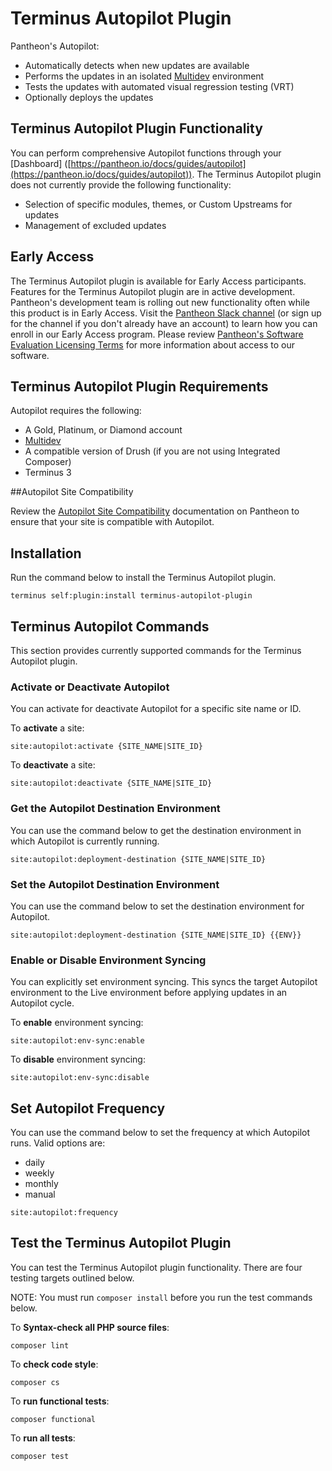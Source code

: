 # Terminus Autopilot Plugin

Pantheon's Autopilot:

- Automatically detects when new updates are available
- Performs the updates in an isolated [Multidev](https://pantheon.io/docs/guides/multidev) environment
- Tests the updates with automated visual regression testing (VRT)
- Optionally deploys the updates

## Terminus Autopilot Plugin Functionality

You can perform comprehensive Autopilot functions through your [Dashboard] ([https://pantheon.io/docs/guides/autopilot](https://pantheon.io/docs/guides/autopilot)). The Terminus Autopilot plugin does not currently provide the following functionality:

- Selection of specific modules, themes, or Custom Upstreams for updates
- Management of excluded updates

## Early Access

The Terminus Autopilot plugin is available for Early Access participants. Features for the Terminus Autopilot plugin are in active development. Pantheon's development team is rolling out new functionality often while this product is in Early Access. Visit the [Pantheon Slack channel](https://slackin.pantheon.io/) (or sign up for the channel if you don't already have an account) to learn how you can enroll in our Early Access program. Please review [Pantheon's Software Evaluation Licensing Terms](https://legal.pantheon.io/#contract-hkqlbwpxo) for more information about access to our software.

## Terminus Autopilot Plugin Requirements

Autopilot requires the following:

- A Gold, Platinum, or Diamond account
- [Multidev](https://pantheon.io/docs/guides/multidev)
- A compatible version of Drush (if you are not using Integrated Composer)
- Terminus 3

##Autopilot Site Compatibility

Review the [Autopilot Site Compatibility]([https://pantheon.io/docs/guides/autopilot#autopilot-site-compatibility](https://pantheon.io/docs/guides/autopilot#autopilot-site-compatibility)) documentation on Pantheon to ensure that your site is compatible with Autopilot.

## Installation

Run the command below to install the Terminus Autopilot plugin.

`terminus self:plugin:install terminus-autopilot-plugin`

## Terminus Autopilot Commands

This section provides currently supported commands for the Terminus Autopilot plugin.

###  Activate or Deactivate Autopilot

You can activate for deactivate Autopilot for a specific site name or ID.

To **activate** a site:

`site:autopilot:activate {SITE_NAME|SITE_ID}`

To **deactivate** a site:

`site:autopilot:deactivate {SITE_NAME|SITE_ID}`

### Get the Autopilot Destination Environment

You can use the command below to get the destination environment in which Autopilot is currently running. 

`site:autopilot:deployment-destination {SITE_NAME|SITE_ID}` 

### Set the Autopilot Destination Environment

You can use the command below to set the destination environment for Autopilot.  

`site:autopilot:deployment-destination {SITE_NAME|SITE_ID} {{ENV}}`

### Enable or Disable Environment Syncing

You can explicitly set environment syncing. This syncs the target Autopilot environment to the Live environment before applying updates in an Autopilot cycle.

To **enable** environment syncing:

`site:autopilot:env-sync:enable`

To **disable** environment syncing:

`site:autopilot:env-sync:disable`

## Set Autopilot Frequency

You can use the command below to set the frequency at which Autopilot runs. Valid options are: 

- daily
- weekly
- monthly
- manual

`site:autopilot:frequency`

## Test the Terminus Autopilot Plugin

You can test the Terminus Autopilot plugin functionality. There are four testing targets outlined below.

NOTE: You must run `composer install` before you run the test commands below.

To **Syntax-check all PHP source files**:

`composer lint`

To **check code style**:

`composer cs`

To **run functional tests**:

`composer functional`

To **run all tests**:

`composer test`
